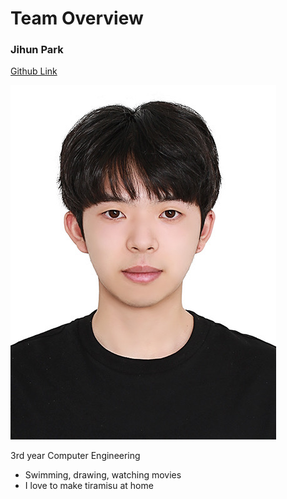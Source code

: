 # Team Overview

### Jihun Park

[Github Link](https://github.com/jip002)

![](profile.jpg)

3rd year Computer Engineering
- Swimming, drawing, watching movies
- I love to make tiramisu at home
